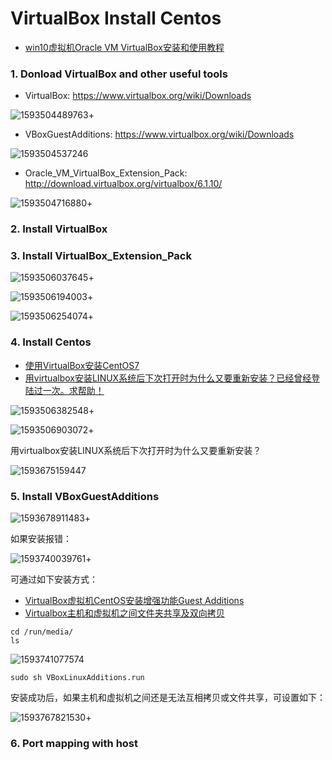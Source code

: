 # VirtualBox Install Centos

- [win10虚拟机Oracle VM VirtualBox安装和使用教程](https://zhuanlan.zhihu.com/p/111567471)

### 1. Donload VirtualBox and other useful tools

- VirtualBox: https://www.virtualbox.org/wiki/Downloads

![1593504489763](../media/1593504489763.png)+



- VBoxGuestAdditions: https://www.virtualbox.org/wiki/Downloads

![1593504537246](../media/1593504537246.png)



-  Oracle_VM_VirtualBox_Extension_Pack: http://download.virtualbox.org/virtualbox/6.1.10/

![1593504716880](../media/1593504716880.png)+

### 2. Install VirtualBox 

### 3.  Install VirtualBox_Extension_Pack

![1593506037645](../media/1593506037645.png)+

![1593506194003](../media/1593506194003.png)+

![1593506254074](../media/1593506254074.png)+



### 4. Install Centos

- [使用VirtualBox安装CentOS7](https://www.cnblogs.com/gaomanito/p/11460381.html)
- [用virtualbox安装LINUX系统后下次打开时为什么又要重新安装？已经曾经登陆过一次。求帮助！](https://zhidao.baidu.com/question/1800554892249387467.html)

![1593506382548](../media/1593506382548.png)+

![1593506903072](../media/1593506903072.png)+



用virtualbox安装LINUX系统后下次打开时为什么又要重新安装？

![1593675159447](../media/1593675159447.png)

### 5. Install VBoxGuestAdditions

![1593678911483](../media/1593678911483.png)+



如果安装报错：

![1593740039761](../media/1593740039761.png)+

可通过如下安装方式：

- [VirtualBox虚拟机CentOS安装增强功能Guest Additions](https://www.cnblogs.com/aliuwoai/p/10417453.html)
- [Virtualbox主机和虚拟机之间文件夹共享及双向拷贝](https://blog.csdn.net/wcx1293296315/article/details/82955219)

```linux
cd /run/media/
ls
```

![1593741077574](../media/1593741077574.png)

```linux
sudo sh VBoxLinuxAdditions.run
```

安装成功后，如果主机和虚拟机之间还是无法互相拷贝或文件共享，可设置如下：

![1593767821530](../media/1593767821530.png)+



### 6. Port mapping with host 

